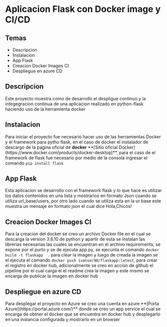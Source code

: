 # Aplicacion Flask con Docker image y CI/CD

## Temas
- Descripcion
- Instalacion
- App Flask
- Creacion Docker Images CI
- Despliegue en azure CD


## Descripcion
<p>Este proyecto muestra como de desarrollo el despligue continuo y la integegracion continua de una aplicacion realizado en python-flask
haciendo uso de la herramienta docker</p>

## Instalacion
<p>Para iniciar el proyecto fue necesario hacer uso de las herramientas Docker y el framework para pytho flask, en el caso de docker el instalador de descargo de la pagina oficial de <strong>docker</strong> **[Sitio oficial Docker](https://www.docker.com/products/docker-desktop)**, para el caso de el framework de flask fue necesario por medio de la consola ingresar el comando <code>pip install flask</code></p>

## App Flask
<p>Esta aplicacion se desarrollo con  el framework flask y lo que hace es utilizar los datos contenidos en una lista y mostrarlos en formato Json cuando se utiliza url_base/users, por otro lado cuando se utiliza esta en la ur base  este muestra un mensaje en formato json el cual dice  Hola,Chicos!</p>

## Creacion Docker Images CI
<p>Para la creacion del docker se creo un archivo Docker file en el cual se descarga la version 3.8.10 de python y apartir  de esta se instalan las librerias necesarias las cuales se encuentran en el archivo requirements, se expone por el purto y se de ejecuta app.py, se ejecunta el comando <code>docker build -t flaskapp  .</code>
para clear la imagen y luego de creada la imagen se el ejecuta el comando <code>docker push ivanser90/flaskapp:latest</code>, para crear el registro en docker hub, adicionalmente se creo en accion  de github el pipeline por el cual carga el el readme crea la imagen y este mismo se encarga de publicar la imagen en docker hub</p>

## Despliegue en azure CD
<p>Para desplegar el proyecto en Azure se creo una cuenta en azure **[Porta Azure](https://portal.azure.com/)**  donde se creo un app service el cual se encarga de obtner el docker que se encuentra en docker hub y desplegarlo en una instancia configurada y mostrarlo en un browser</p>
